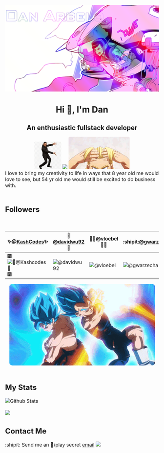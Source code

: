 


<a href="https://govepitr.github.io" target="_blank">
<img src="./Assets/images/D.Va.png">
</a>






<div align="center">
  <h1> Hi 👋, I'm Dan</h1>
    <h2>An enthusiastic fullstack developer</h2>
      <img src="./Assets/images/WSDisplay.png" height="90">
      <img src="https://weather-icon.journeyad.repl.co/@mesa?v=1"/>
      <img src="./Assets/images/Pillar.gif">    
</div>

  
<div>
<font size="3">I love to bring my creativity to life in ways that 8 year old me would love to see, but 54 yr old me would still be excited to do business with.<font/>
<div/>
<br/>

## Followers
<br/>



✨[@KashCodes](https://github.com/KashCodes)✨ | 🧙[@davidwu92](https://github.com/davidwu92)🧙 | 🦸‍♀️[@vloebel](https://github.com/vloebel)🦸‍♀️ |  :shipit:[@gwarzecha](https://github.com/gwarzecha):shipit:
--- | --- | --- | ---
🎆![💖@Kashcodes💖](https://avatars.githubusercontent.com/KashCodes?s=150&v=1)🎆 | ![@davidwu92](https://avatars.githubusercontent.com/davidwu92?s=150&v=1) | ![@vloebel](https://avatars.githubusercontent.com/vloebel?s=150&v=1) | ![@gwarzecha](https://avatars.githubusercontent.com/gwarzecha?s=150&v=1)

  
  
  <div align="center">
  <img src="./Assets/images/TeamWork.gif" >
  </div>





  <br/>

  


  ## My Stats
   
![Github Stats](https://github-readme-stats.govepitr.vercel.app/api?username=Govepitr&show_icons=true&bg_color=23,6dedfa,131240&title_color=000000&text_color=ffffff&icon_color=ffffff)<br/>
<br/> 
![](https://github-readme-stats.govepitr.vercel.app/api/top-langs?username=Govepitr&langs_count=6&layout=compact&bg_color=23,6dedfa,131240&title_color=000000&text_color=ffffff&icon_color=ffffff)
  








  ## Contact Me
  :shipit: Send me an 📜/play secret [email](mailto:dan@arbelo.me) 
![](https://hit.yhype.me/github/profile?user_id=75289900)